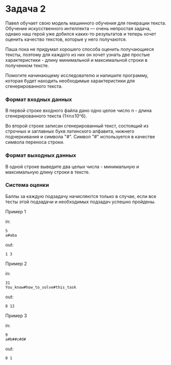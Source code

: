 <!-- RUSSIAN -->
# Задача 2

Павел обучает свою модель машинного обучения для генерации текста. Обучение искусственного интеллекта — очень непростая задача, однако наш герой уже добился каких-то результатов и теперь хочет оценить качество текстов, которые у него получаются.

Паша пока не придумал хорошего способа оценить получающиеся тексты, поэтому для каждого из них он хочет узнать две простые характеристики - длину минимальной и максимальной строки в полученном тексте.

Помогите начинающему исследователю и напишите программу, которая будет находить необходимые характеристики для сгенерированного текста.

### Формат входных данных 

В первой строке входного файла дано одно целое число n - длина сгенерированного текста (1≤n≤10\^6).

Во второй строке записан сгенерированный текст, состоящий из строчных и заглавных букв латинского алфавита, нижнего подчеркивания и символа "#". Символ "#" используется в качестве символа переноса строки.

### Формат выходных данных 

В одной строке выведите два целых числа - минимальную и максимальную длину строки в тексте.

### Система оценки

Баллы за каждую подзадачу начисляются только в случае, если все тесты этой подзадачи и необходимых подзадач успешно пройдены.

Пример 1

in:
```
5
a#aba
```
out:
```
1 3
```

Пример 2

in:
```
31
You_know#how_to_solve#this_task
```
out:
```
8 12
```

Пример 3

in:
```
9
a#b##c#d#
```
out:
```
0 1
```
